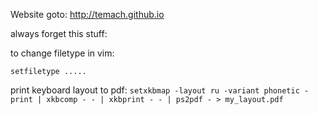 Website goto: http://temach.github.io
 

always forget this stuff:

to change filetype in vim: 

`setfiletype .....`

print keyboard layout to pdf:
`setxkbmap -layout ru -variant phonetic -print | xkbcomp - - | xkbprint - - | ps2pdf - > my_layout.pdf`
